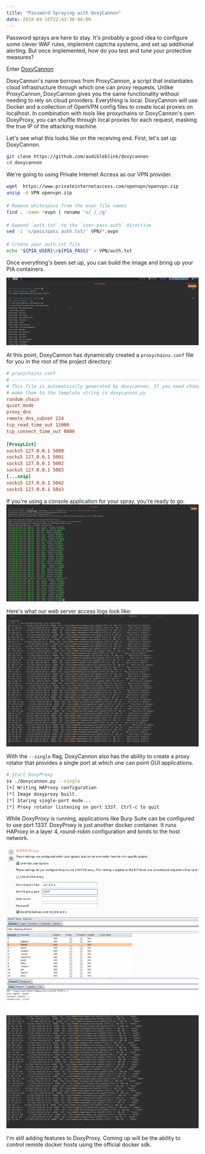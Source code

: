 ```yaml
---
title: "Password Spraying with DoxyCannon"
date: 2018-04-16T22:43:36-04:00
---
```


Password sprays are here to stay. It's probably a good idea to configure some clever WAF rules,
implement captcha systems, and set up additional alerting. But once implemented, how do you test and
tune your protective measures?

Enter [DoxyCannon](https://github.com/audibleblink/doxycannon)

DoxyCannon's name borrows from ProxyCannon, a script that instantiates cloud infrastructure through
which one can proxy requests. Unlike ProxyCannon, DoxyCannon gives you the same functionality
without needing to rely on cloud providers. Everything is local. DoxyCannon will use Docker and a
collection of OpenVPN config files to create local proxies on localhost. In combination with tools
like proxychains or DoxyCannon's own DoxyProxy, you can shuffle through local proxies for each
request, masking the true IP of the attacking machine.

Let's see what this looks like on the receiving end. First, let's set up DoxyCannon.

```sh
git clone https://github.com/audibleblink/doxycannon
cd doxycannon
```

We're going to using Private Internet Access as our VPN provider.

```sh
wget  https://www.privateinternetaccess.com/openvpn/openvpn.zip
unzip -d VPN openvpn.zip

# Remove whitespace from the ovpn file names
find . -name *ovpn | rename 's/ /_/g'

# Append `auth.txt` to the `user-pass-auth` directive
sed -i 's/pass/pass auth.txt/' VPN/*.ovpn

# Create your auth.txt file
echo "${PIA_USER}\n${PIA_PASS}" > VPN/auth.txt
```

Once everything's been set up, you can build the image and bring up your PIA containers.

![001.jpg](001.jpg)

At this point, DoxyCannon has dynamically created a `proxychains.conf` file for you in the root of
the project directory:

```ini
# proxychains.conf
# ------------------------------------------------------------------------
# This file is automatically generated by doxycannon. If you need changes,
# make them to the template string in doxycannon.py
random_chain
quiet_mode
proxy_dns
remote_dns_subnet 224
tcp_read_time_out 15000
tcp_connect_time_out 8000

[ProxyList]
socks5 127.0.0.1 5000
socks5 127.0.0.1 5001
socks5 127.0.0.1 5002
socks5 127.0.0.1 5003
[...snip]
socks5 127.0.0.1 5042
socks5 127.0.0.1 5043
```

If you're using a console application for your spray, you're ready to go:
![003.jpg](003.jpg)

Here's what our web server access logs look like:
![004.jpg](004.jpg)


With the `--single` flag, DoxyCannon also has the ability to create a proxy rotator that provides a
single port at which one can point GUI applications.

```sh
# Start DoxyProxy
❯❯ ./doxycannon.py --single
[+] Writing HAProxy configuration
[*] Image doxyproxy built.
[*] Staring single-port mode...
[*] Proxy rotator listening on port 1337. Ctrl-c to quit
```

While DoxyProxy is running, applications like Burp Suite can be configured to use port 1337.
DoxyProxy is just another docker container. It runs HAProxy in a layer 4, round-robin
configuration and binds to the host network.

![005.jpg](005.jpg)
![006.jpg](006.jpg)
![007.jpg](007.jpg)

I'm still adding features to DoxyProxy. Coming up will be the ability to control remote docker
hosts using the official docker sdk. 

